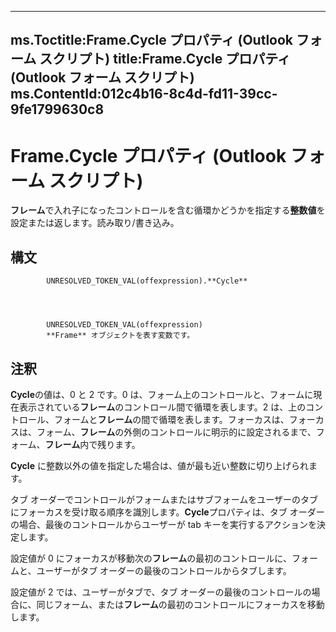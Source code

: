 

---
ms.Toctitle:Frame.Cycle プロパティ (Outlook フォーム スクリプト)
title:Frame.Cycle プロパティ (Outlook フォーム スクリプト)
ms.ContentId:012c4b16-8c4d-fd11-39cc-9fe1799630c8
---
# Frame.Cycle プロパティ (Outlook フォーム スクリプト)




**フレーム**で入れ子になったコントロールを含む循環かどうかを指定する**整数値**を設定または返します。読み取り/書き込み。

## 構文

            UNRESOLVED_TOKEN_VAL(offexpression).**Cycle**




            UNRESOLVED_TOKEN_VAL(offexpression)
            **Frame** オブジェクトを表す変数です。



## 注釈
**Cycle**の値は、0 と 2 です。0 は、フォーム上のコントロールと、フォームに現在表示されている**フレーム**のコントロール間で循環を表します。2 は、上のコントロール、フォームと**フレーム**の間で循環を表します。フォーカスは、フォーカスは、フォーム、**フレーム**の外側のコントロールに明示的に設定されるまで、フォーム、**フレーム**内で残ります。



**Cycle** に整数以外の値を指定した場合は、値が最も近い整数に切り上げられます。



タブ オーダーでコントロールがフォームまたはサブフォームをユーザーのタブにフォーカスを受け取る順序を識別します。**Cycle**プロパティは、タブ オーダーの場合、最後のコントロールからユーザーが tab キーを実行するアクションを決定します。



設定値が 0 にフォーカスが移動次の**フレーム**の最初のコントロールに、フォームと、ユーザーがタブ オーダーの最後のコントロールからタブします。



設定値が 2 では、ユーザーがタブで、タブ オーダーの最後のコントロールの場合に、同じフォーム、または**フレーム**の最初のコントロールにフォーカスを移動します。




